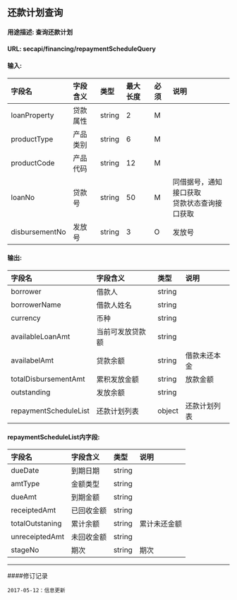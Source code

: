 ## 还款计划查询
#### 用途描述: 查询还款计划
#### URL: secapi/financing/repaymentScheduleQuery

#### 输入:
| 字段名            | 字段含义 | 类型     | 最大长度 | 必须   | 说明                        |
| :------------- | :--- | :----- | :--- | :--- | :------------------------ |
| loanProperty   | 贷款属性 | string | 2    | M    |                           |
| productType    | 产品类别 | string | 6    | M    |                           |
| productCode    | 产品代码 | string | 12   | M    |                           |
| loanNo         | 贷款号  | string | 50   | M    | 同借据号，通知接口获取<br>贷款状态查询接口获取 |
| disbursementNo | 发放号  | string | 3    | O    | 发放号                       |

#### 输出:
| 字段名                   | 字段含义     | 类型     | 说明     |
| :-------------------- | :------- | :----- | :----- |
| borrower              | 借款人      | string |        |
| borrowerName          | 借款人姓名    | string |        |
| currency              | 币种       | string |        |
| availableLoanAmt      | 当前可发放贷款额 | string |        |
| availabelAmt          | 贷款余额     | string | 借款未还本金 |
| totalDisbursementAmt  | 累积发放金额   | string | 放款金额   |
| outstanding           | 发放余额     | string |        |
| repaymentScheduleList | 还款计划列表   | object | 还款计划列表 |

#### repaymentScheduleList内字段:
| 字段名             | 字段含义  | 类型     | 说明     |
| :-------------- | :---- | :----- | :----- |
| dueDate         | 到期日期  | string |        |
| amtType         | 金额类型  | string |        |
| dueAmt          | 到期金额  | string |        |
| receiptedAmt    | 已回收金额 | string |        |
| totalOutstaning | 累计余额  | string | 累计未还金额 |
| unreceiptedAmt  | 未回收金额 | string |        |
| stageNo         | 期次    | string | 期次     |

----
####修订记录
```
2017-05-12：信息更新

```
